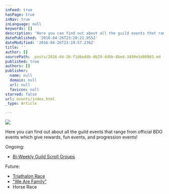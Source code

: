 ```yaml
---
inFeed: true
hasPage: true
inNav: true
inLanguage: null
keywords: []
description: 'Here you can find out about all the guild events that range from official BDO events which give rewards, fun events, and progression events!'
datePublished: '2016-04-26T23:20:21.955Z'
dateModified: '2016-04-26T23:19:57.236Z'
title: ''
author: []
sourcePath: _posts/2016-04-26-f1d6e4db-6b29-4d0b-8be6-3499e5d80003.md
published: true
authors: []
publisher:
  name: null
  domain: null
  url: null
  favicon: null
starred: false
url: events/index.html
_type: Article

---
```

![](https://the-grid-user-content.s3-us-west-2.amazonaws.com/ba91039f-0eac-4be5-9ad0-fb50d8077894.jpg)

Here you can find out about all the guild events that range from official BDO events which give rewards, fun events, and progression events!

Ongoing:

* [Bi-Weekly Guild Scroll Groups][0]

Future:

* [Triathalon Race][1]
* ["We Are Family"][2]
* Horse Race

[0]: http://bit.ly/BDO_ScrollGroups
[1]: http://bit.ly/BDO_Triathalon
[2]: http://forum.blackdesertonline.com/index.php?/topic/73058-we-are-family/